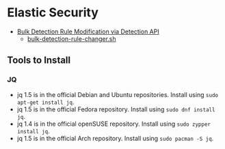 # Elastic Security

- [Bulk Detection Rule Modification via Detection API](/bulk-detection-rule-modification.md)
  - [bulk-detection-rule-changer.sh](/bulk-detection-rule-changer.sh) 


## Tools to Install

### JQ 
- jq 1.5 is in the official Debian and Ubuntu repositories. Install using `sudo apt-get install jq`.
- jq 1.5 is in the official Fedora repository. Install using `sudo dnf install jq`.
- jq 1.4 is in the official openSUSE repository. Install using `sudo zypper install jq`.
- jq 1.5 is in the official Arch repository. Install using `sudo pacman -S jq`.


